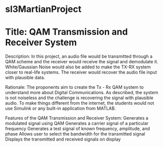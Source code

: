 # sl3MartianProject
# Title: QAM Transmission and Receiver System

Description: In this project, an audio file would be transmitted through a QAM scheme and the receiver would receive the signal and demodulate it. White/Gaussian Noise would also be added to make the TX-RX system closer to real-life systems. The receiver would recover the audio file input with plausible data. 

Rationale: The proponents aim to create the Tx - Rx QAM system to understand more about Digital Communications. As described, the system is not noiseless and the challenge is recovering the signal with plausible audio. To make things different from the internet, the students would not use Simulink or any built-in application from MATLAB.  

Features of the QAM Transmission and Receiver System:
Generates a modulated signal using QAM
Generates a carrier signal of a particular frequency
Generates a test signal of known frequency, amplitude, and phase
Allows user to select the bandwidth for the transmitted signal
Displays the transmitted and received signals on display

